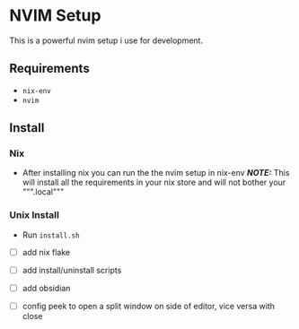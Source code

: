 # NVIM Setup
This is a powerful nvim setup i use for development.

## Requirements
- `nix-env`
- `nvim`

## Install
### Nix
- After installing nix you can run the the nvim setup in nix-env 
**_NOTE:_** This will install all the requirements in your nix store and will not bother your """.local"""

### Unix Install
- Run `install.sh`

 <!-- TODO: -->
 - [ ] add nix flake
 - [ ] add install/uninstall scripts
 - [ ] add obsidian
 - [ ] config peek to open a split window on side of editor, vice versa with close 

